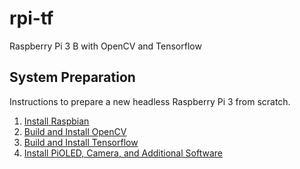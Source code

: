 # rpi-tf
Raspberry Pi 3 B with OpenCV and Tensorflow

## System Preparation

Instructions to prepare a new headless Raspberry Pi 3 from scratch.

1. [Install Raspbian](https://github.com/tfors/rpi-tf/blob/master/doc/install_raspbian.md)
2. [Build and Install OpenCV](https://github.com/tfors/rpi-tf/blob/master/doc/install_opencv.md)
3. [Build and Install Tensorflow](https://github.com/tfors/rpi-tf/blob/master/doc/install_tensorflow.md)
4. [Install PiOLED, Camera, and Additional Software](https://github.com/tfors/rpi-tf/blob/master/doc/install_pioled.md)
